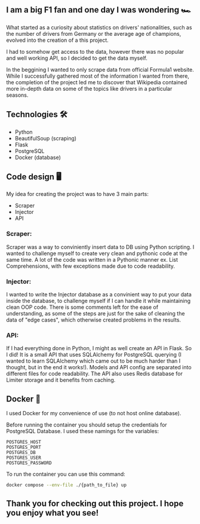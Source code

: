 ## I am a big F1 fan and one day I was wondering :racing_car:

What started as a curiosity about statistics on drivers' nationalities, such as the number of drivers from Germany or the average age of champions, evolved into the creation of a this project.

I had to somehow get access to the data, however there was no popular and well working API, so I decided to get the data myself. 

In the beggining I wanted to only scrape data from official Formula1 website. While I successfully gathered most of the information I wanted from there, the completion of the project led me to discover that Wikipedia contained more in-depth data on some of the topics like drivers in a particular seasons.

## Technologies :hammer_and_wrench:
- Python
- BeautifulSoup (scraping)
- Flask
- PostgreSQL
- Docker (database)

## Code design :desktop_computer:

My idea for creating the project was to have 3 main parts:
- Scraper
- Injector
- API

### Scraper:
Scraper was a way to conviniently insert data to DB using Python scripting. I wanted to challenge myself to create very clean and pythonic code at the same time. A lot of the code was written in a Pythonic manner ex. List Comprehensions, with few exceptions made due to code readability.

### Injector: 
I wanted to write the Injector database as a convinient way to put your data inside the database, to challenge myself if I can handle it while maintaining clean OOP code. There is some comments left for the ease of understanding, as some of the steps are just for the sake of cleaning the data of "edge cases", which otherwise created problems in the results.

### API:
If I had everything done in Python, I might as well create an API in Flask. So I did! It is a small API that uses SQLAlchemy for PostgreSQL querying (I wanted to learn SQLAlchemy which came out to be much harder than I thought, but in the end it works!). Models and API config are separated into different files for code readability. The API also uses Redis database for Limiter storage and it benefits from caching.

## Docker :whale:

I used Docker for my convenience of use (to not host online database).

Before running the container you should setup the credentials for PostgreSQL Database.
I used these namings for the variables:

```
POSTGRES_HOST
POSTGRES_PORT
POSTGRES_DB
POSTGRES_USER
POSTGRES_PASSWORD
```

To run the container you can use this command:

```bash
docker compose --env-file ./{path_to_file} up
```

## Thank you for checking out this project. I hope you enjoy what you see!

